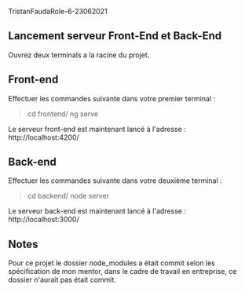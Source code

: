 TristanFaudaRole-6-23062021

## Lancement serveur Front-End et Back-End

Ouvrez deux terminals a la racine du projet.

## Front-end

Effectuer les commandes suivante dans votre premier terminal :

> cd frontend/
> ng serve

Le serveur front-end est maintenant lancé à l'adresse : http://localhost:4200/

## Back-end

Effectuer les commandes suivante dans votre deuxième terminal :

> cd backend/
> node server

Le serveur back-end est maintenant lancé à l'adresse : http://localhost:3000/

## Notes

Pour ce projet le dossier node_modules a était commit selon les spécification de mon mentor, dans le cadre de travail en entreprise, ce dossier n'aurait pas était commit.
